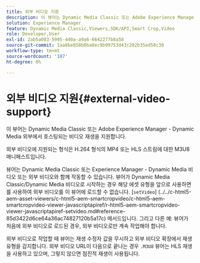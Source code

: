 ```yaml
---
title: 외부 비디오 지원
description: 이 뷰어는 Dynamic Media Classic 또는 Adobe Experience Manager - Dynamic Media 외부에서 호스팅되는 비디오 재생을 지원합니다.
solution: Experience Manager
feature: Dynamic Media Classic,Viewers,SDK/API,Smart Crop,Video
role: Developer,User
exl-id: 2ab5a083-5995-440a-a9a6-6642277b8a58
source-git-commit: 1aa8be858b0ba8ec9b99753d43c202b35ed58c30
workflow-type: tm+mt
source-wordcount: '187'
ht-degree: 0%

---
```


# 외부 비디오 지원{#external-video-support}

이 뷰어는 Dynamic Media Classic 또는 Adobe Experience Manager - Dynamic Media 외부에서 호스팅되는 비디오 재생을 지원합니다.

외부 비디오에 지원되는 형식은 H.264 형식의 MP4 또는 HLS 스트림에 대한 M3U8 매니페스트입니다.

뷰어는 Dynamic Media Classic 또는 Experience Manager - Dynamic Media 비디오 또는 외부 비디오와 함께 작동할 수 있습니다. 뷰어가 Dynamic Media Classic/Dynamic Media 비디오로 시작하는 경우 해당 에셋 유형을 앞으로 사용하면 를 사용하여 외부 비디오를 이 뷰어에 로드할 수 없습니다. [`setVideo`]
(../../c-html5-aem-asset-viewers/c-html5-aem-smartcropvideo/c-html5-aem-smartcropvideo-viewer-javascriptapiref/r-html5-aem-smartcropvideo-viewer-javascriptapiref-setvideo.md#reference-85d3422d6ce64a36ac74827120b5a17c) 메서드입니다. 그리고 다른 예: 뷰어가 처음에 외부 비디오로 로드된 경우, 외부 비디오로만 계속 작업해야 합니다.

외부 비디오로 작업할 때 뷰어는 재생 수정자 값을 무시하고 외부 비디오 확장에서 재생 유형을 감지합니다. 외부 비디오 URL이 다음으로 끝나는 경우 `.M3U8` 뷰어는 HLS 재생을 사용하고 있으며, 그렇지 않으면 점진적 재생이 사용됩니다.
